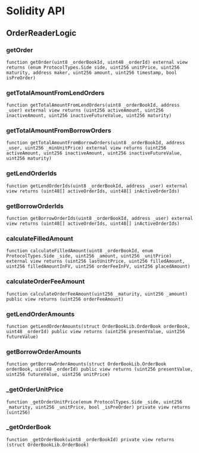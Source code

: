 # Solidity API

## OrderReaderLogic

### getOrder

```solidity
function getOrder(uint8 _orderBookId, uint48 _orderId) external view returns (enum ProtocolTypes.Side side, uint256 unitPrice, uint256 maturity, address maker, uint256 amount, uint256 timestamp, bool isPreOrder)
```

### getTotalAmountFromLendOrders

```solidity
function getTotalAmountFromLendOrders(uint8 _orderBookId, address _user) external view returns (uint256 activeAmount, uint256 inactiveAmount, uint256 inactiveFutureValue, uint256 maturity)
```

### getTotalAmountFromBorrowOrders

```solidity
function getTotalAmountFromBorrowOrders(uint8 _orderBookId, address _user, uint256 _minUnitPrice) external view returns (uint256 activeAmount, uint256 inactiveAmount, uint256 inactiveFutureValue, uint256 maturity)
```

### getLendOrderIds

```solidity
function getLendOrderIds(uint8 _orderBookId, address _user) external view returns (uint48[] activeOrderIds, uint48[] inActiveOrderIds)
```

### getBorrowOrderIds

```solidity
function getBorrowOrderIds(uint8 _orderBookId, address _user) external view returns (uint48[] activeOrderIds, uint48[] inActiveOrderIds)
```

### calculateFilledAmount

```solidity
function calculateFilledAmount(uint8 _orderBookId, enum ProtocolTypes.Side _side, uint256 _amount, uint256 _unitPrice) external view returns (uint256 lastUnitPrice, uint256 filledAmount, uint256 filledAmountInFV, uint256 orderFeeInFV, uint256 placedAmount)
```

### calculateOrderFeeAmount

```solidity
function calculateOrderFeeAmount(uint256 _maturity, uint256 _amount) public view returns (uint256 orderFeeAmount)
```

### getLendOrderAmounts

```solidity
function getLendOrderAmounts(struct OrderBookLib.OrderBook orderBook, uint48 _orderId) public view returns (uint256 presentValue, uint256 futureValue)
```

### getBorrowOrderAmounts

```solidity
function getBorrowOrderAmounts(struct OrderBookLib.OrderBook orderBook, uint48 _orderId) public view returns (uint256 presentValue, uint256 futureValue, uint256 unitPrice)
```

### _getOrderUnitPrice

```solidity
function _getOrderUnitPrice(enum ProtocolTypes.Side _side, uint256 _maturity, uint256 _unitPrice, bool _isPreOrder) private view returns (uint256)
```

### _getOrderBook

```solidity
function _getOrderBook(uint8 _orderBookId) private view returns (struct OrderBookLib.OrderBook)
```

